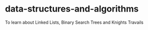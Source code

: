 # data-structures-and-algorithms
To learn about Linked Lists, Binary Search Trees and Knights Travails
